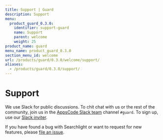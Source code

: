 ```yaml
---
title: Support | Guard
description: Support
menu:
  product_guard_0.3.0:
    identifier: support-guard
    name: Support
    parent: welcome
    weight: 25
product_name: guard
menu_name: product_guard_0.3.0
section_menu_id: welcome
url: /products/guard/0.3.0/welcome/support/
aliases:
  - /products/guard/0.3.0/support/
---
```


# Support

We use Slack for public discussions. To chit chat with us or the rest of the community, join us in the [AppsCode Slack team](https://appscode.slack.com/messages/C8M8HANQ0/details/) channel `#guard`. To sign up, use our [Slack inviter](https://slack.appscode.com/).

If you have found a bug with Searchlight or want to request for new features, please [file an issue](https://github.com/appscode/guard/issues/new).
